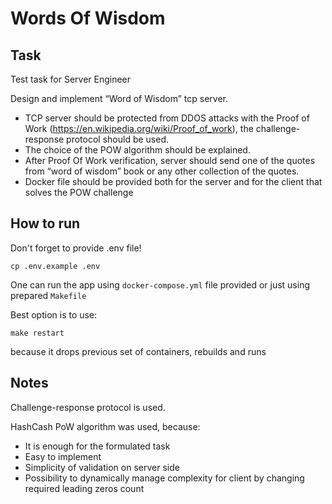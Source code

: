 # Words Of Wisdom

## Task
Test task for Server Engineer

Design and implement “Word of Wisdom” tcp server.
- TCP server should be protected from DDOS attacks with the Proof of Work (https://en.wikipedia.org/wiki/Proof_of_work), the challenge-response protocol should be used.
- The choice of the POW algorithm should be explained.
- After Proof Of Work verification, server should send one of the quotes from “word of wisdom” book or any other collection of the quotes.
- Docker file should be provided both for the server and for the client that solves the POW challenge


## How to run

Don't forget to provide .env file!
```
cp .env.example .env
```

One can run the app using `docker-compose.yml` file provided or just using prepared `Makefile`

Best option is to use:
```
make restart
```
because it drops previous set of containers, rebuilds and runs 


## Notes

Challenge-response protocol is used.

HashCash PoW algorithm was used, because:
- It is enough for the formulated task
- Easy to implement
- Simplicity of validation on server side
- Possibility to dynamically manage complexity for client by changing required leading zeros count
